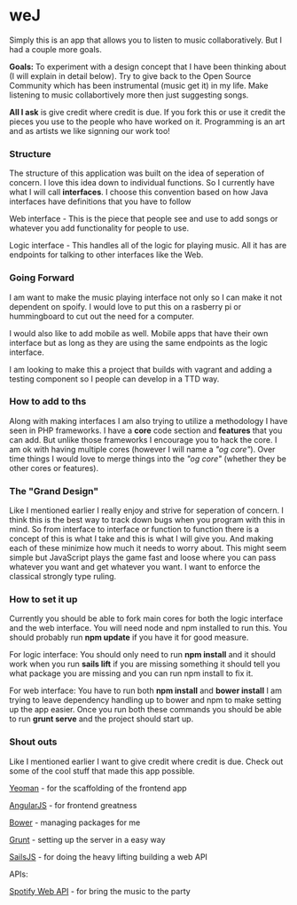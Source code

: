 # weJ

Simply this is an app that allows you to listen to music collaboratively. But I had a couple more goals. 

**Goals:** 
  To experiment with a design concept that I have been thinking about (I will explain in detail below). 
  Try to give back to the Open Source Community which has been instrumental (music get it) in my life.
  Make listening to music collabortively more then just suggesting songs. 
  
**All I ask** is give credit where credit is due. If you fork this or use it credit the pieces you use to the people who have worked on it. Programming is an art and as artists we like signning our work too!

### Structure 

The structure of this application was built on the idea of seperation of concern. I love this idea down to individual functions. So I currently have what I will call **interfaces**. I choose this convention based on how Java interfaces have definitions that you have to follow  

Web interface - This is the piece that people see and use to add songs or whatever you add functionality for people to use.  

Logic interface - This handles all of the logic for playing music. All it has are endpoints for talking to other interfaces like the Web. 

### Going Forward 

I am want to make the music playing interface not only so I can make it not dependent on spoify. I would love to put this on a rasberry pi or hummingboard to cut out the need for a computer. 

I would also like to add mobile as well. Mobile apps that have their own interface but as long as they are using the same endpoints as the logic interface. 

I am looking to make this a project that builds with vagrant and adding a testing component so I people can develop in a TTD way.

### How to add to ths

Along with making interfaces I am also trying to utilize a methodology I have seen in PHP frameworks. I have a **core** code section and **features** that you can add. But unlike those frameworks I encourage you to hack the core. I am ok with having multiple cores (however I will name a *"og core"*). Over time things I would love to merge things into the *"og core"* (whether they be other cores or features). 

### The "Grand Design" 

Like I mentioned earlier I really enjoy and strive for seperation of concern. I think this is the best way to track down bugs when you program with this in mind. So from interface to interface or function to function there is a concept of this is what I take and this is what I will give you. And making each of these minimize how much it needs to worry about. This might seem simple but JavaScript plays the game fast and loose where you can pass whatever you want and get whatever you want. I want to enforce the classical strongly type ruling. 

### How to set it up 

Currently you should be able to fork main cores for both the logic interface and the web interface. You will need node and npm installed to run this. You should probably run **npm update** if you have it for good measure.

For logic interface: You should only need to run **npm install** and it should work when you run **sails lift** if you are missing something it should tell you what package you are missing and you can run npm install <package name> to fix it.

For web interface: You have to run both **npm install** and **bower install** I am trying to leave dependency handling up to bower and npm to make setting up the app easier. Once you run both these commands you should be able to run **grunt serve** and the project should start up. 

### Shout outs

Like I mentioned earlier I want to give credit where credit is due. Check out some of the cool stuff that made this app possible.

[Yeoman](http://yeoman.io/) - for the scaffolding of the frontend app 

[AngularJS](https://angularjs.org/) - for frontend greatness

[Bower](http://bower.io/) - managing packages for me 

[Grunt](http://gruntjs.com/) - setting up the server in a easy way 

[SailsJS](http://sailsjs.org/#!/) - for doing the heavy lifting building a web API

APIs:

[Spotify Web API](https://developer.spotify.com/web-api/) - for bring the music to the party






